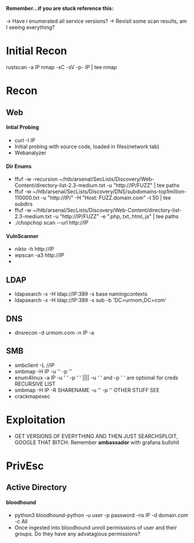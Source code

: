
#### Remember...if you are stuck reference this:
-> Have i enumerated all service versions?
-> Revisit some scan results, am I seeing everything?

# Initial Recon

rustscan -a IP
nmap -sC -sV -p- IP | tee nmap

# Recon

## Web
#### Intial Probing
- curl -I IP
- Initial probing with source code, loaded in files(network tab)
- Webanalyzer
#### Dir Enums
- ffuf -w -recursion ~/htb/arsenal/SecLists/Discovery/Web-Content/directory-list-2.3-medium.txt -u "http://IP/FUZZ" | tee paths
- ffuf -w ~/htb/arsenal/SecLists/Discovery/DNS/subdomains-top1million-110000.txt -u "http://IP/" -H "Host: FUZZ.domain.com" -t 50 | tee subdirs
- ffuf -w ~/htb/arsenal/SecLists/Discovery/Web-Content/directory-list-2.3-medium.txt -u "http://IP/FUZZ" -e ".php,.txt,.html,.js" | tee paths
- ./chopchop scan --url http://IP
#### VulnScanner
- nikto -h http://IP
- wpscan -a3 http://IP 
- 

## LDAP
- ldapsearch -x -H ldap://IP:389 -s base namingcontexts
- ldapsearch -x -H ldap://IP:389 -s sub -b 'DC=urmom,DC=com'

## DNS
- dnsrecon -d urmom.com -n IP -a

## SMB
- smbclient -L //IP
- smbmap -H IP -u '' -p ''
- enum4linux -a IP -u ' ' -p ' '  |||| -u ' ' and -p ' ' are optional for creds
RECURSIVE LIST
- smbmap -H IP -R SHARENAME -u '' -p ''
OTHER STUFF SEE 
- crackmapexec




# Exploitation
- GET VERSIONS OF EVERYTHING AND THEN JUST SEARCHSPLOIT, GOOGLE THAT BITCH.  Remember **ambassador** with grafana bullshit


# PrivEsc

## Active Directory
#### bloodhound
- python3 bloodhound-python -u user -p password -ns IP -d domain.com -c All
- Once ingested into bloodhound unroll permissions of user and their groups.  Do they have any advatagious permissions?


